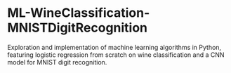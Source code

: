 # ML-WineClassification-MNISTDigitRecognition
Exploration and implementation of machine learning algorithms in Python, featuring logistic regression from scratch on wine classification and a CNN model for MNIST digit recognition.
